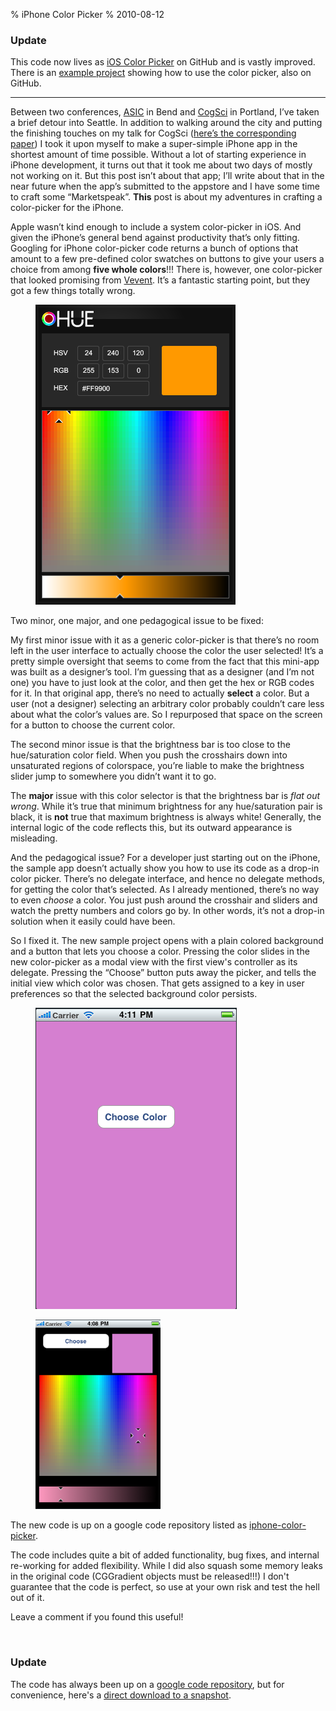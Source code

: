 % iPhone Color Picker
% 2010-08-12

<h3>Update</h3><p>This code now lives as <a href="https://github.com/fcanas/ios-color-picker">iOS Color Picker</a> on GitHub and is vastly improved. There is an <a href="https://github.com/fcanas/ios-color-picker-example">example project</a> showing how to use the color picker, also on GitHub.</p><hr /><p id="yui_3_17_2_1_1437534980321_36402">Between two conferences, <a data-cke-saved-href="http://www.cogs.indiana.edu/asic/2010/index.html" href="http://www.cogs.indiana.edu/asic/2010/index.html">ASIC</a> in Bend and <a data-cke-saved-href="http://cognitivesciencesociety.org/conference2010/index.html" href="http://cognitivesciencesociety.org/conference2010/index.html">CogSci</a> in Portland, I’ve taken a brief detour into Seattle. In addition to walking around the city and putting the finishing touches on my talk for CogSci (<a data-cke-saved-href="http://matt.colorado.edu/cogsci10cj.pdf" href="http://matt.colorado.edu/cogsci10cj.pdf">here’s the corresponding paper</a>) I took it upon myself to make a super-simple iPhone app in the shortest amount of time possible. Without a lot of starting experience in iPhone development, it turns out that it took me about two days of mostly not working on it. But this post isn’t about that app; I’ll write about that in the near future when the app’s submitted to the appstore and I have some time to craft some “Marketspeak”. <strong>This</strong> post is about my adventures in crafting a color-picker for the iPhone.</p><p>Apple wasn’t kind enough to include a system color-picker in iOS. And given the iPhone’s general bend against productivity that’s only fitting. Googling for iPhone color-picker code returns a bunch of options that amount to a few pre-defined color swatches on buttons to give your users a choice from among <strong>five whole colors</strong>!!! There is, however, one color-picker that looked promising from <a data-cke-saved-href="http://www.v-vent.com/blog/?p=27" href="http://www.v-vent.com/blog/?p=27">Vevent</a>. It’s a fantastic starting point, but they got a few things totally wrong.</p>

<figure><img src="hue-screenshot.png" alt=""/></figure>

<p>Two minor, one major, and one pedagogical issue to be fixed:</p><p>My first minor issue with it as a generic color-picker is that there’s no room left in the user interface to actually choose the color the user selected! It’s a pretty simple oversight that seems to come from the fact that this mini-app was built as a designer’s tool. I’m guessing that as a designer (and I’m not one) you have to just look at the color, and then get the hex or RGB codes for it. In that original app, there’s no need to actually <strong>select</strong> a color. But a user (not a designer) selecting an arbitrary color probably couldn’t care less about what the color’s values are. So I repurposed that space on the screen for a button to choose the current color.</p><p>The second minor issue is that the brightness bar is too close to the hue/saturation color field. When you push the crosshairs down into unsaturated regions of colorspace, you’re liable to make the brightness slider jump to somewhere you didn’t want it to go.</p><p>The <strong>major</strong> issue with this color selector is that the brightness bar is <em>flat out wrong</em>. While it’s true that minimum brightness for any hue/saturation pair is black, it is <strong>not</strong> true that maximum brightness is always white! Generally, the internal logic of the code reflects this, but its outward appearance is misleading.</p><p>And the pedagogical issue? For a developer just starting out on the iPhone, the sample app doesn’t actually show you how to use its code as a drop-in color picker. There’s no delegate interface, and hence no delegate methods, for getting the color that’s selected. As I already mentioned, there’s no way to even <em>choose</em> a color. You just push around the crosshair and sliders and watch the pretty numbers and colors go by. In other words, it’s not a drop-in solution when it easily could have been.</p><p>So I fixed it. The new sample project opens with a plain colored background and a button that lets you choose a color. Pressing the color slides in the new color-picker as a modal view with the first view's controller as its delegate. Pressing the “Choose” button puts away the picker, and tells the initial view which color was chosen. That gets assigned to a key in user preferences so that the selected background color persists.</p>

<figure>
<img src="choose-color-prompt.png" width"200"/>
</figure>
<figure>
<img src="color-picker-original.png" width="200"/>
</figure>


<p id="yui_3_17_2_1_1437534980321_21029">The new code is up on a google code repository listed as <a data-cke-saved-href="http://code.google.com/p/iphone-color-picker/" href="http://code.google.com/p/iphone-color-picker/">iphone-color-picker</a>.</p><p>The code includes quite a bit of added functionality, bug fixes, and internal re-working for added flexibility. While I did also squash some memory leaks in the original code (CGGradient objects must be released!!!) I don't guarantee that the code is perfect, so use at your own risk and test the hell out of it.</p><p>Leave a comment if you found this useful!</p><p><br></p><h3>Update</h3><p>The code has always been up on a <a data-cke-saved-href="http://code.google.com/p/iphone-color-picker/" href="http://code.google.com/p/iphone-color-picker/">google code repository</a>, but for convenience, here's a <a data-cke-saved-href="http://code.google.com/p/iphone-color-picker/downloads/detail?name=iphone-color-picker_feb_22_2011.zip" href="http://code.google.com/p/iphone-color-picker/downloads/detail?name=iphone-color-picker_feb_22_2011.zip">direct download to a snapshot</a>.</p>
